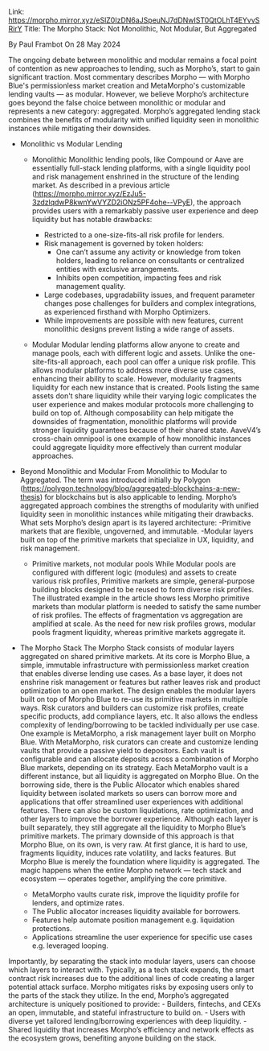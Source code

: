 Link: https://morpho.mirror.xyz/eSlZ0IzDN6aJSpeuNJ7dDNwIST0QtOLhT4EYvvSRirY
Title: The Morpho Stack: Not Monolithic, Not Modular, But Aggregated

By Paul Frambot
On 28 May 2024

The ongoing debate between monolithic and modular remains a focal point of contention as new approaches to lending, such as Morpho’s, start to gain significant traction.
Most commentary describes Morpho — with Morpho Blue's permissionless market creation and MetaMorpho's customizable lending vaults — as modular. However, we believe Morpho’s architecture goes beyond the false choice between monolithic or modular and represents a new category: aggregated.
Morpho’s aggregated lending stack combines the benefits of modularity with unified liquidity seen in monolithic instances while mitigating their downsides.

- Monolithic vs Modular Lending
    - Monolithic
    Monolithic lending pools, like Compound or Aave are essentially full-stack lending platforms, with a single liquidity pool and risk management enshrined in the structure of the lending market.
    As described in a previous article (https://morpho.mirror.xyz/EzJu5-3zdzlqdwP8kwnYwVYZD2iONz5PF4ohe--VPyE), the approach provides users with a remarkably passive user experience and deep liquidity but has notable drawbacks:
        - Restricted to a one-size-fits-all risk profile for lenders.
        - Risk management is governed by token holders:
            - One can’t assume any activity or knowledge from token holders, leading to reliance on consultants or centralized entities with exclusive arrangements.
            - Inhibits open competition, impacting fees and risk management quality.
        - Large codebases, upgradability issues, and frequent parameter changes pose challenges for builders and complex integrations, as experienced firsthand with Morpho Optimizers.
        - While improvements are possible with new features, current monolithic designs prevent listing a wide range of assets.

    - Modular
    Modular lending platforms allow anyone to create and manage pools, each with different logic and assets. Unlike the one-site-fits-all approach, each pool can offer a unique risk profile. This allows modular platforms to address more diverse use cases, enhancing their ability to scale.
    However, modularity fragments liquidity for each new instance that is created. Pools listing the same assets don't share liquidity while their varying logic complicates the user experience and makes modular protocols more challenging to build on top of.
    Although composability can help mitigate the downsides of fragmentation, monolithic platforms will provide stronger liquidity guarantees because of their shared state. AaveV4’s cross-chain omnipool is one example of how monolithic instances could aggregate liquidity more effectively than current modular approaches.

- Beyond Monolithic and Modular
From Monolithic to Modular to Aggregated. The term was introduced initially by Polygon (https://polygon.technology/blog/aggregated-blockchains-a-new-thesis) for blockchains but is also applicable to lending.
Morpho’s aggregated approach combines the strengths of modularity with unified liquidity seen in monolithic instances while mitigating their drawbacks.
What sets Morpho’s design apart is its layered architecture:
-Primitive markets that are flexible, ungoverned, and immutable.
-Modular layers built on top of the primitive markets that specialize in UX, liquidity, and risk management.
    - Primitive markets, not modular pools
    While Modular pools are configured with different logic (modules) and assets to create various risk profiles, Primitive markets are simple, general-purpose building blocks designed to be reused to form diverse risk profiles.
    The illustrated example in the article shows less Morpho primitive markets than modular platform is needed to satisfy the same number of risk profiles.
    The effects of fragmentation vs aggregation are amplified at scale. As the need for new risk profiles grows, modular pools fragment liquidity, whereas primitive markets aggregate it.

- The Morpho Stack
The Morpho Stack consists of modular layers aggregated on shared primitive markets. At its core is Morpho Blue, a simple, immutable infrastructure with permissionless market creation that enables diverse lending use cases. As a base layer, it does not enshrine risk management or features but rather leaves risk and product optimization to an open market.
The design enables the modular layers built on top of Morpho Blue to re-use its primitive markets in multiple ways. Risk curators and builders can customize risk profiles, create specific products, add compliance layers, etc. It also allows the endless complexity of lending/borrowing to be tackled individually per use case.
One example is MetaMorpho, a risk management layer built on Morpho Blue. With MetaMorpho, risk curators can create and customize lending vaults that provide a passive yield to depositors. Each vault is configurable and can allocate deposits across a combination of Morpho Blue markets, depending on its strategy. Each MetaMorpho vault is a different instance, but all liquidity is aggregated on Morpho Blue.
On the borrowing side, there is the Public Allocator which enables shared liquidity between isolated markets so users can borrow more and applications that offer streamlined user experiences with additional features. There can also be custom liquidations, rate optimization, and other layers to improve the borrower experience.
Although each layer is built separately, they still aggregate all the liquidity to Morpho Blue’s primitive markets.
The primary downside of this approach is that Morpho Blue, on its own, is very raw. At first glance, it is hard to use, fragments liquidity, induces rate volatility, and lacks features. But Morpho Blue is merely the foundation where liquidity is aggregated. The magic happens when the entire Morpho network — tech stack and ecosystem — operates together, amplifying the core primitive.
    - MetaMorpho vaults curate risk, improve the liquidity profile for lenders, and optimize rates.
    - The Public allocator increases liquidity available for borrowers.
    - Features help automate position management e.g. liquidation protections.
    - Applications streamline the user experience for specific use cases e.g. leveraged looping.

Importantly, by separating the stack into modular layers, users can choose which layers to interact with. Typically, as a tech stack expands, the smart contract risk increases due to the additional lines of code creating a larger potential attack surface. Morpho mitigates risks by exposing users only to the parts of the stack they utilize.
In the end, Morpho’s aggregated architecture is uniquely positioned to provide:
    - Builders, fintechs, and CEXs an open, immutable, and stateful infrastructure to build on.
    - Users with diverse yet tailored lending/borrowing experiences with deep liquidity.
    - Shared liquidity that increases Morpho’s efficiency and network effects as the ecosystem grows, benefiting anyone building on the stack.